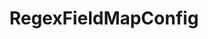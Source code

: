 ---
optionsClassName: RegexFieldMapConfig
optionsClassFullName: MigrationTools._EngineV1.Configuration.FieldMap.RegexFieldMapConfig
configurationSamples:
- name: Classic
  description: 
  code: >-
    {
      "$type": "RegexFieldMapConfig",
      "WorkItemTypeName": "*",
      "sourceField": "Custom.MyVersion",
      "targetField": "Custom.MyVersionYearOnly",
      "pattern": "([0-9]{4})",
      "replacement": "$1"
    }
  sampleFor: MigrationTools._EngineV1.Configuration.FieldMap.RegexFieldMapConfig
description: I just need that bit of a field... need to send "2016.2" to two fields, one for year and one for release? Done.
className: RegexFieldMapConfig
typeName: FieldMaps
architecture: v2
options:
- parameterName: pattern
  type: String
  description: missng XML code comments
  defaultValue: missng XML code comments
- parameterName: replacement
  type: String
  description: missng XML code comments
  defaultValue: missng XML code comments
- parameterName: sourceField
  type: String
  description: missng XML code comments
  defaultValue: missng XML code comments
- parameterName: targetField
  type: String
  description: missng XML code comments
  defaultValue: missng XML code comments
- parameterName: WorkItemTypeName
  type: String
  description: missng XML code comments
  defaultValue: missng XML code comments
status: ready
processingTarget: Work Item Field
classFile: /src/MigrationTools/_EngineV1/Configuration/FieldMap/RegexFieldMapConfig.cs
optionsClassFile: /src/MigrationTools/_EngineV1/Configuration/FieldMap/RegexFieldMapConfig.cs

redirectFrom:
- /Reference/v2/FieldMaps/RegexFieldMapConfig/
layout: reference
toc: true
permalink: /Reference/FieldMaps/RegexFieldMapConfig/
title: RegexFieldMapConfig
categories:
- FieldMaps
- v2
topics:
- topic: notes
  path: /FieldMaps/RegexFieldMapConfig-notes.md
  exists: false
  markdown: ''
- topic: introduction
  path: /FieldMaps/RegexFieldMapConfig-introduction.md
  exists: false
  markdown: ''

---